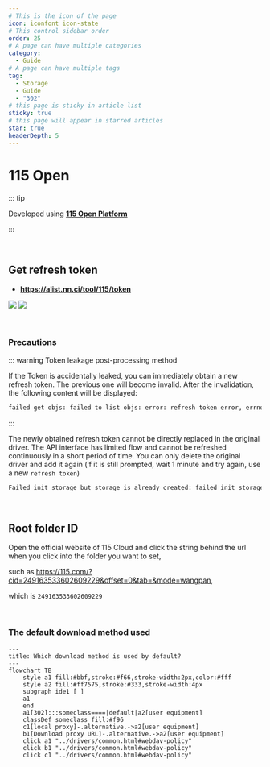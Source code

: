 ```yaml
---
# This is the icon of the page
icon: iconfont icon-state
# This control sidebar order
order: 25
# A page can have multiple categories
category:
  - Guide
# A page can have multiple tags
tag:
  - Storage
  - Guide
  - "302"
# this page is sticky in article list
sticky: true
# this page will appear in starred articles
star: true
headerDepth: 5
---
```


# 115 Open

::: tip

Developed using [**115 Open Platform**](https://open.115.com/)

:::

<br/>



## **Get refresh token**

- **https://alist.nn.ci/tool/115/token**

![](/img/drivers/115/115_b.png#light)
![](/img/drivers/115/115_h.png#dark)

<br/>



### **Precautions**

::: warning Token leakage post-processing method

If the Token is accidentally leaked, you can immediately obtain a new refresh token. The previous one will become invalid. After the invalidation, the following content will be displayed:

```html
failed get objs: failed to list objs: error: refresh token error, errno: 0
```

:::

The newly obtained refresh token cannot be directly replaced in the original driver. The API interface has limited flow and cannot be refreshed continuously in a short period of time. You can only delete the original driver and add it again (if it is still prompted, wait 1 minute and try again, use a new `refresh token`)

```html
Failed init storage but storage is already created: failed init storage: error: refresh frequently, errno: 0
```

<br/>



## **Root folder ID**

Open the official website of 115 Cloud and click the string behind the url when you click into the folder you want to set, 

such as <https://115.com/?cid=249163533602609229&offset=0&tab=&mode=wangpan>, 

which is `249163533602609229`



<br/>

### **The default download method used**

```mermaid
---
title: Which download method is used by default?
---
flowchart TB
    style a1 fill:#bbf,stroke:#f66,stroke-width:2px,color:#fff
    style a2 fill:#ff7575,stroke:#333,stroke-width:4px
    subgraph ide1 [ ]
    a1
    end
    a1[302]:::someclass====|default|a2[user equipment]
    classDef someclass fill:#f96
    c1[local proxy]-.alternative.->a2[user equipment]
    b1[Download proxy URL]-.alternative.->a2[user equipment]
    click a1 "../drivers/common.html#webdav-policy"
    click b1 "../drivers/common.html#webdav-policy"
    click c1 "../drivers/common.html#webdav-policy"
```
